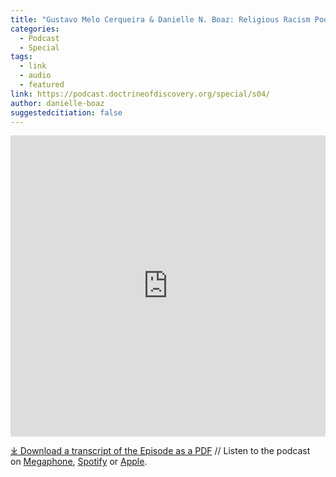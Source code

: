 ```yaml
---
title: "Gustavo Melo Cerqueira & Danielle N. Boaz: Religious Racism Podcast"
categories:
  - Podcast
  - Special
tags:
  - link
  - audio
  - featured
link: https://podcast.doctrineofdiscovery.org/special/s04/
author: danielle-boaz
suggestedcitiation: false
---
```

<iframe src="https://playlist.megaphone.fm/?p=AOOOI2818414790" width="100%" height="482" frameborder="0"></iframe>

[⤓ Download a transcript of the Episode as a PDF](/assets/pdfs/special/04-Gustavo-Melo-Cerqueira-Danielle-Boaz-Religious-Racism.pdf) //  Listen to the podcast on [Megaphone](https://goodfaithmedia.org/doctrine-of-christian-discovery/), [Spotify](https://open.spotify.com/show/4VnMhbq2UJbu3fdehsQ66I) or [Apple](https://podcasts.apple.com/us/podcast/doctrine-of-christian-discovery/id1729219360). 
